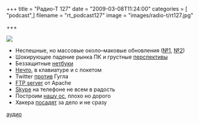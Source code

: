 +++
title = "Радио-Т 127"
date = "2009-03-08T11:24:00"
categories = [ "podcast",]
filename = "rt_podcast127"
image = "images/radio-t/rt127.jpg"

+++

![](https://radio-t.com/images/radio-t/rt127.jpg)

- Неспешные, но массовые около–маковые обновления ([№1](http://theappleblog.com/2009/03/03/the-new-imac-keeping-up-with-the-joneses/), [№2](http://habrahabr.ru/blogs/apple/53714/))
- Шокирующее падение рынка ПК и грустные [перспективы](http://business.compulenta.ru/406264/)
- Беззащитные [нетбуки](http://webplanet.ru/news/security/2009/03/04/netbook_risks.html)
- [Нечто](http://blog.wired.com/gadgets/2009/03/eee-pc-in-a-key.html), в клавиатуре и с покетом
- Twitter [против](http://www.businessinsider.com/google-ceo-twitter-a-poor-mans-email-system-2009-3) Гугла
- [FTP server](http://www.opennet.ru/opennews/art.shtml?num=20560) от Apache
- [Skype](http://webplanet.ru/news/telecom/2009/03/03/angry_operator.html) на телефоне не всем в радость
- Построим [нашу ос](http://spo.cnews.ru/news/top/index.shtml?2009/03/05/339784), плохо но дорого
- Хакера [посадят](http://webplanet.ru/news/law/2009/03/06/hack.html) за дело и не сразу

[аудио](https://cdn.radio-t.com/rt_podcast127.mp3)
<audio src="https://cdn.radio-t.com/rt_podcast127.mp3" preload="none"></audio>
